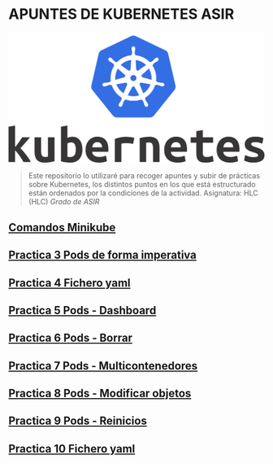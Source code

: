 # APUNTES DE KUBERNETES ASIR

![Logo](./imagenes/Kubernetes_Logo.png)

>Este repositorio lo utilizaré para recoger apuntes y subir de prácticas sobre Kubernetes, los distintos puntos en los que está estructurado están ordenados por la condiciones de la actividad. Asignatura: HLC (HLC) *Grado de ASIR*

## [Comandos Minikube](practicas/comandosMinikube.md)
## [Practica 3 Pods de forma imperativa](practicas/practica03)
## [Practica 4 Fichero yaml](practicas/practica04/)
## [Practica 5 Pods - Dashboard](practicas/practica05/)
## [Practica 6 Pods - Borrar](practicas/practica06/)
## [Practica 7 Pods - Multicontenedores](practicas/practica07)
## [Practica 8 Pods - Modificar objetos](practicas/practica08/)
## [Practica 9 Pods - Reinicios](practicas/practica09/)
## [Practica 10  Fichero yaml](practicas/practica10/)